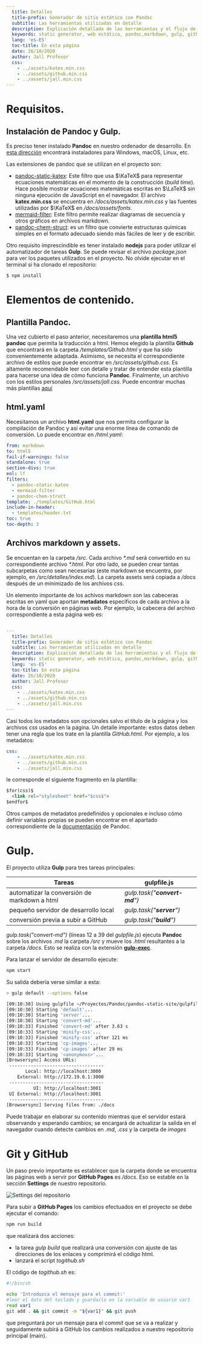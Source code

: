 ```yaml
---
  title: Detalles
  title-prefix: Generador de sitio estático con Pandoc
  subtitle: Las herramientas utilizadas en detalle
  description: Explicación detallada de las herramientas y el flujo de trabajo de este generador de contenido estático
  keywords: static generator, web estática, pandoc,markdown, gulp, github pages, katex, mermaid
  lang: 'es-ES'
  toc-title: En esta página
  date: 26/10/2020
  author: Jall Profesor
  css:
    - ../assets/katex.min.css
    - ../assets/github.min.css
    - ../assets/jall.min.css
---
```


# Requisitos.

## Instalación de Pandoc y Gulp.

Es preciso tener instalado **Pandoc** en nuestro ordenador de desarrollo. En [esta dirección](https://pandoc.org/installing.html) encontrará instaladores para Windows, macOS, Linux, etc.

Las extensiones de pandoc que se utilizan en el proyecto son:

- [pandoc-static-katex](https://pypi.org/project/pandoc_static_katex/): Este filtro que usa $\KaTeX$ para representar ecuaciones matemáticas en el momento de la construcción (*build time*). Hace posible mostrar ecuaciones matemáticas escritas en $\LaTeX$ sin ninguna ejecución de JavaScript en el navegador. El archivo **katex.min.css** se encuentra en */docs/assets/katex.min.css* y las fuentes utilizadas por $\KaTeX$ en */docs/assets/fonts*.
- [mermaid-filter](https://github.com/raghur/mermaid-filter): Este filtro permite realizar diagramas de secuencia y otros gráficos en archivos markdown.
- [pandoc-chem-struct](https://github.com/scotthartley/pandoc-chem-struct): es un filtro que convierte estructuras químicas simples en el formato adecuado siendo más fáciles de leer y de escribir.

Otro requisito imprescindible es tener instalado **nodejs** para poder utilizar el automatizador de tareas **Gulp**. Se puede revisar el archivo *package.json* para ver los paquetes utilizados en el proyecto. No olvide ejecutar en el terminal si ha clonado el repositorio:

```bash
$ npm install
```

# Elementos de contenido.

## Plantilla Pandoc.

Una vez cubierto el paso anterior, necesitaremos una **plantilla html5 pandoc**  que permita la traducción a html. Hemos elegido la plantilla **Github** que encontrará en la carpeta */templates/Github.html* y que ha sido convenientemente adaptada. Asimismo, se necesita el correspondiente archivo de estilos que puede encontrar en */src/assets/github.css*. Es altamente recomendable leer con detalle y tratar de entender esta plantilla para hacerse una idea de cómo funciona **Pandoc**. Finalmente, un archivo con los estilos personales */src/assets/jall.css*. Puede encontrar muchas más plantillas [aquí](https://github.com/topics/pandoc-template)


## html.yaml

Necesitamos un archivo **html.yaml** que nos permita configurar la compilación de Pandoc y así evitar una enorme línea de comando de conversión. Lo puede encontrar en */html.yaml*:
```yaml
from: markdown
to: html5
fail-if-warnings: false
standalone: true
section-divs: true
eol: lf
filters:
  - pandoc-static-katex
  - mermaid-filter
  - pandoc-chem-struct
template: ./templates/GitHub.html
include-in-header:
  - templates/header.txt
toc: true
toc-depth: 3

```

## Archivos markdown y assets.

Se encuentan en la carpeta */src*. Cada archivo *\*.md* será convertido en su correspondiente archivo *\*.html*. Por otro lado, se pueden crear tantas subcarpetas como sean necesarias (este markdown se encuentra, por ejemplo, en */src/detalles/index.md*). La carpeta assets será copiada a */docs* después de un minimizado de los archivos *css*.

Un elemento importante de los achivos markdown son las cabeceras escritas en yaml que aportan **metadatos** específicos de cada archivo a la hora de la conversión en páginas web. Por ejemplo, la cabecera del archivo correspondiente a esta página web es:

```yaml

---
  title: Detalles
  title-prefix: Generador de sitio estático con Pandoc
  subtitle: Las herramientas utilizadas en detalle
  description: Explicación detallada de las herramientas y el flujo de trabajo de este generador de contenido estático
  keywords: static generator, web estática, pandoc,markdown, gulp, github pages, katex, mermaid
  lang: 'es-ES'
  toc-title: En esta página
  date: 26/10/2020
  author: Jall Profesor
  css:
    - ../assets/katex.min.css
    - ../assets/github.min.css
    - ../assets/jall.min.css
---
```

Casi todos los metadatos son opcionales salvo el título de la página y los archivos *css* usados en la página.
Un detalle importante: estos datos deben tener una regla que los trate en la plantilla *GitHub.html*. Por ejemplo, a los metadatos:
```yaml
css:
    - ../assets/katex.min.css
    - ../assets/github.min.css
    - ../assets/jall.min.css
```
le corresponde el siguiente fragmento en la plantilla:
```html
$for(css)$
  <link rel="stylesheet" href="$css$">
$endfor$
```

Otros campos de metadatos predefinidos y opcionales e incluso cómo definir variables propias se pueden encontrar en el apartado correspondiente de la [documentación](https://pandoc.org/MANUAL.html) de Pandoc.

# Gulp.

El proyecto utiliza **Gulp** para tres tareas principales:

| Tareas | gulpfile.js|
|----|----|
|automatizar la conversión de markdown a html|*gulp.task("**convert-md**")*|
|pequeño servidor de desarrollo local|*gulp.task("**server**")*|
|conversión previa a subir a GitHub| *gulp.task("**build**")*|

*gulp.task("convert-md")* (líneas 12 a 39 del *gulpfile.js*) ejecuta **Pandoc** sobre los archivos *.md* la carpeta */src* y mueve los *.html* resultantes a la carpeta */docs*. Esto se realiza con la extensión [**gulp-exec**](https://github.com/robrich/gulp-exec).

Para lanzar el servidor de desarrollo ejecute:

```bash
npm start
```
Su salida debería verse similar a esta:

```bash
> gulp default --options false

[09:10:30] Using gulpfile ~/Proyectos/Pandoc/pandoc-static-site/gulpfile.js
[09:10:30] Starting 'default'...
[09:10:30] Starting 'server'...
[09:10:30] Starting 'convert-md'...
[09:10:33] Finished 'convert-md' after 3.63 s
[09:10:33] Starting 'minify-css'...
[09:10:33] Finished 'minify-css' after 121 ms
[09:10:33] Starting 'cp-images'...
[09:10:33] Finished 'cp-images' after 29 ms
[09:10:33] Starting '<anonymous>'...
[Browsersync] Access URLs:
 -----------------------------------
       Local: http://localhost:3000
    External: http://172.19.0.1:3000
 -----------------------------------
          UI: http://localhost:3001
 UI External: http://localhost:3001
 -----------------------------------
[Browsersync] Serving files from: ./docs
```
Puede trabajar en elaborar su contenido mientras que el servidor estará observando y esperando cambios; se encargará de actualizar la salida en el navegador cuando detecte cambios en *.md*, *.css* y la carpeta de *images*

# Git y GitHub

Un paso previo importante es establecer que la carpeta donde se encuentra las páginas web a servir por **GitHub Pages** es */docs*. Eso se estable en la sección **Settings** de nuestro repositorio.

![Settings del repositorio](../assets/images/githubpages.png)

Para subir a **GitHub Pages** los cambios efectuados en el proyecto se debe ejecutar el comando:

```bash
npm run build
```

que realizará dos acciones:

- la tarea *gulp build* que realizará una conversión con ajuste de las direcciones de los enlaces y comprimirá el código html.
- lanzará el script *togithub.sh*

El código de *togithub.sh* es:

```bash
#!/bin/sh

echo 'Introduzca el mensaje para el commit:'
#leer el dato del teclado y guardarlo en la variable de usuario var1
read var1
git add . && git commit -m "${var1}" && git push
```

que preguntará por un mensaje para el *commit* que se va a realizar y seguidamente subirá a GitHub los cambios realizados a nuestro repositorio principal (main).
